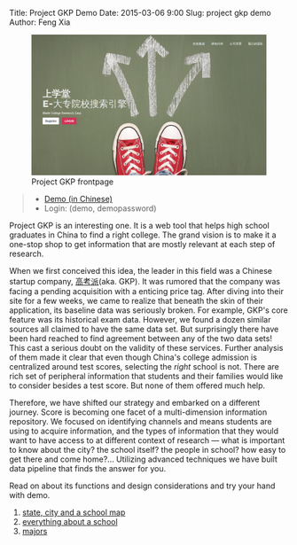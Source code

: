 Title: Project GKP Demo
Date: 2015-03-06 9:00
Slug: project gkp demo
Author: Feng Xia


<figure class="row">
    <img src="/images/demo_gkp.png"/>
    <figcaption>Project GKP frontpage</figcaption>
</figure>

> * [Demo (in Chinese)][2]
> * Login: (demo, demopassword)


Project GKP is an interesting one.
It is a web tool that helps high school
graduates in China to find a right college.
The grand vision is to
make it a one-stop shop to get information that are mostly
relevant at each step of research.

When we first conceived this idea, the leader in this field
was a
Chinese startup company, [高考派][3](aka. GKP). It was rumored that
the company was facing a pending acquisition with a enticing
price tag. After diving into their site for a few weeks, we came
to realize that beneath the skin of their application, its baseline
data was seriously broken. For example, GKP's core feature
was its historical exam data. However, we found a dozen
similar sources all claimed to have the same data set. But surprisingly
there have been hard reached to find agreement between
any of the two data sets! This cast a serious doubt
on the validity of these services. Further analysis of
them made it clear that even though China's college admission is
centralized around test scores, selecting
the _right_ school is not. There are rich set of peripheral
information that students and their families would like to consider
besides a test score. But none of them offered
much help.

Therefore, we have shifted our strategy and
embarked on a different journey. Score is becoming
one facet of a multi-dimension information repository.
We focused on identifying channels and means students
are using to acquire information, and the types of
information that they would want to have access to
at different context of research &mdash; what is important
to know about the city? the school itself? the people in school?
how easy to get there and come home?... Utilizing advanced
techniques we have built data pipeline that finds the answer
for you.


Read on about its functions and design considerations and try
your hand with demo.

1. [state, city and a school map][1]
2. [everything about a school][4]
3. [majors][5]

[1]: {filename}/workspace/gkp/introduction.md
[2]: http://fengxia.co:8001/gkp/
[3]: http://www.gaokaopi.com/
[4]: {filename}/workspace/gkp/schools.md
[5]: {filename}/workspace/gkp/majors.md

